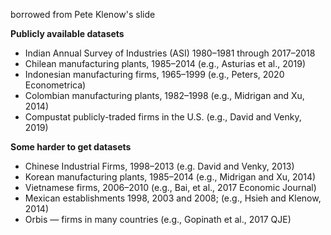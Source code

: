 borrowed from Pete Klenow's slide

**Publicly available datasets**

- Indian Annual Survey of Industries (ASI) 1980–1981 through 2017–2018 
- Chilean manufacturing plants, 1985–2014 (e.g., Asturias et al., 2019) 
- Indonesian manufacturing firms, 1965–1999 (e.g., Peters, 2020 Econometrica) 
- Colombian manufacturing plants, 1982–1998 (e.g., Midrigan and Xu, 2014) 
- Compustat publicly-traded firms in the U.S. (e.g., David and Venky, 2019)

**Some harder to get datasets**

- Chinese Industrial Firms, 1998–2013 (e.g. David and Venky, 2013)
- Korean manufacturing plants, 1985–2014 (e.g., Midrigan and Xu, 2014)
- Vietnamese firms, 2006–2010 (e.g., Bai, et al., 2017 Economic Journal)
- Mexican establishments 1998, 2003 and 2008; (e.g., Hsieh and Klenow, 2014)
- Orbis — firms in many countries (e.g., Gopinath et al., 2017 QJE)

